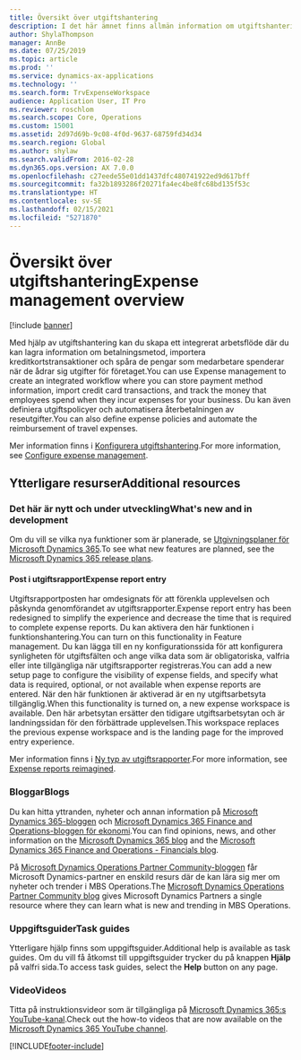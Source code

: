 ```yaml
---
title: Översikt över utgiftshantering
description: I det här ämnet finns allmän information om utgiftshantering och länkar till ytterligare resurser. Med hjälp av utgiftshantering kan du skapa ett integrerat arbetsflöde där du kan lagra information om betalningsmetod, importera kreditkortstransaktioner och spåra de pengar som medarbetare spenderar när de ådrar sig utgifter för företaget.
author: ShylaThompson
manager: AnnBe
ms.date: 07/25/2019
ms.topic: article
ms.prod: ''
ms.service: dynamics-ax-applications
ms.technology: ''
ms.search.form: TrvExpenseWorkspace
audience: Application User, IT Pro
ms.reviewer: roschlom
ms.search.scope: Core, Operations
ms.custom: 15001
ms.assetid: 2d97d69b-9c08-4f0d-9637-68759fd34d34
ms.search.region: Global
ms.author: shylaw
ms.search.validFrom: 2016-02-28
ms.dyn365.ops.version: AX 7.0.0
ms.openlocfilehash: c27eede55e01dd1437dfc480741922ed9d617bff
ms.sourcegitcommit: fa32b1893286f20271fa4ec4be8fc68bd135f53c
ms.translationtype: HT
ms.contentlocale: sv-SE
ms.lasthandoff: 02/15/2021
ms.locfileid: "5271870"
---
```

# <a name="expense-management-overview"></a><span data-ttu-id="36cac-104">Översikt över utgiftshantering</span><span class="sxs-lookup"><span data-stu-id="36cac-104">Expense management overview</span></span>

[!include [banner](../includes/banner.md)]

<span data-ttu-id="36cac-105">Med hjälp av utgiftshantering kan du skapa ett integrerat arbetsflöde där du kan lagra information om betalningsmetod, importera kreditkortstransaktioner och spåra de pengar som medarbetare spenderar när de ådrar sig utgifter för företaget.</span><span class="sxs-lookup"><span data-stu-id="36cac-105">You can use Expense management to create an integrated workflow where you can store payment method information, import credit card transactions, and track the money that employees spend when they incur expenses for your business.</span></span> <span data-ttu-id="36cac-106">Du kan även definiera utgiftspolicyer och automatisera återbetalningen av reseutgifter.</span><span class="sxs-lookup"><span data-stu-id="36cac-106">You can also define expense policies and automate the reimbursement of travel expenses.</span></span>

<span data-ttu-id="36cac-107">Mer information finns i [Konfigurera utgiftshantering](plan-expense-management.md).</span><span class="sxs-lookup"><span data-stu-id="36cac-107">For more information, see [Configure expense management](plan-expense-management.md).</span></span>

## <a name="additional-resources"></a><span data-ttu-id="36cac-108">Ytterligare resurser</span><span class="sxs-lookup"><span data-stu-id="36cac-108">Additional resources</span></span>

### <a name="whats-new-and-in-development"></a><span data-ttu-id="36cac-109">Det här är nytt och under utveckling</span><span class="sxs-lookup"><span data-stu-id="36cac-109">What's new and in development</span></span>

<span data-ttu-id="36cac-110">Om du vill se vilka nya funktioner som är planerade, se [Utgivningsplaner för Microsoft Dynamics 365](https://go.microsoft.com/fwlink/?linkid=2010158).</span><span class="sxs-lookup"><span data-stu-id="36cac-110">To see what new features are planned, see the [Microsoft Dynamics 365 release plans](https://go.microsoft.com/fwlink/?linkid=2010158).</span></span>

#### <a name="expense-report-entry"></a><span data-ttu-id="36cac-111">Post i utgiftsrapport</span><span class="sxs-lookup"><span data-stu-id="36cac-111">Expense report entry</span></span>

<span data-ttu-id="36cac-112">Utgiftsrapportposten har omdesignats för att förenkla upplevelsen och påskynda genomförandet av utgiftsrapporter.</span><span class="sxs-lookup"><span data-stu-id="36cac-112">Expense report entry has been redesigned to simplify the experience and decrease the time that is required to complete expense reports.</span></span> <span data-ttu-id="36cac-113">Du kan aktivera den här funktionen i funktionshantering.</span><span class="sxs-lookup"><span data-stu-id="36cac-113">You can turn on this functionality in Feature management.</span></span> <span data-ttu-id="36cac-114">Du kan lägga till en ny konfigurationssida för att konfigurera synligheten för utgiftsfälten och ange vilka data som är obligatoriska, valfria eller inte tillgängliga när utgiftsrapporter registreras.</span><span class="sxs-lookup"><span data-stu-id="36cac-114">You can add a new setup page to configure the visibility of expense fields, and specify what data is required, optional, or not available when expense reports are entered.</span></span> <span data-ttu-id="36cac-115">När den här funktionen är aktiverad är en ny utgiftsarbetsyta tillgänglig.</span><span class="sxs-lookup"><span data-stu-id="36cac-115">When this functionality is turned on, a new expense workspace is available.</span></span> <span data-ttu-id="36cac-116">Den här arbetsytan ersätter den tidigare utgiftsarbetsytan och är landningssidan för den förbättrade upplevelsen.</span><span class="sxs-lookup"><span data-stu-id="36cac-116">This workspace replaces the previous expense workspace and is the landing page for the improved entry experience.</span></span>

<span data-ttu-id="36cac-117">Mer information finns i [Ny typ av utgiftsrapporter](ExpenseWorkspaceNew.md).</span><span class="sxs-lookup"><span data-stu-id="36cac-117">For more information, see [Expense reports reimagined](ExpenseWorkspaceNew.md).</span></span>

### <a name="blogs"></a><span data-ttu-id="36cac-118">Bloggar</span><span class="sxs-lookup"><span data-stu-id="36cac-118">Blogs</span></span>

<span data-ttu-id="36cac-119">Du kan hitta yttranden, nyheter och annan information på [Microsoft Dynamics 365-bloggen](https://community.dynamics.com/b/msftdynamicsblog?c=Enterprise) och [Microsoft Dynamics 365 Finance and Operations-bloggen för ekonomi](https://community.dynamics.com/365/financeandoperations/b/financials).</span><span class="sxs-lookup"><span data-stu-id="36cac-119">You can find opinions, news, and other information on the [Microsoft Dynamics 365 blog](https://community.dynamics.com/b/msftdynamicsblog?c=Enterprise) and the [Microsoft Dynamics 365 Finance and Operations - Financials blog](https://community.dynamics.com/365/financeandoperations/b/financials).</span></span>

<span data-ttu-id="36cac-120">På [Microsoft Dynamics Operations Partner Community-bloggen](https://community.dynamics.com/partner/b/operationspartnercommunityblog) får Microsoft Dynamics-partner en enskild resurs där de kan lära sig mer om nyheter och trender i MBS Operations.</span><span class="sxs-lookup"><span data-stu-id="36cac-120">The [Microsoft Dynamics Operations Partner Community blog](https://community.dynamics.com/partner/b/operationspartnercommunityblog) gives Microsoft Dynamics Partners a single resource where they can learn what is new and trending in MBS Operations.</span></span>

### <a name="task-guides"></a><span data-ttu-id="36cac-121">Uppgiftsguider</span><span class="sxs-lookup"><span data-stu-id="36cac-121">Task guides</span></span>

<span data-ttu-id="36cac-122">Ytterligare hjälp finns som uppgiftsguider.</span><span class="sxs-lookup"><span data-stu-id="36cac-122">Additional help is available as task guides.</span></span> <span data-ttu-id="36cac-123">Om du vill få åtkomst till uppgiftsguider trycker du på knappen **Hjälp** på valfri sida.</span><span class="sxs-lookup"><span data-stu-id="36cac-123">To access task guides, select the **Help** button on any page.</span></span>

### <a name="videos"></a><span data-ttu-id="36cac-124">Video</span><span class="sxs-lookup"><span data-stu-id="36cac-124">Videos</span></span>

<span data-ttu-id="36cac-125">Titta på instruktionsvideor som är tillgängliga på [Microsoft Dynamics 365:s YouTube-kanal](https://www.youtube.com/channel/UCJGCg4rB3QSs8y_1FquelBQ).</span><span class="sxs-lookup"><span data-stu-id="36cac-125">Check out the how-to videos that are now available on the [Microsoft Dynamics 365 YouTube channel](https://www.youtube.com/channel/UCJGCg4rB3QSs8y_1FquelBQ).</span></span>


[!INCLUDE[footer-include](../includes/footer-banner.md)]